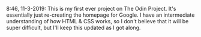 8:46, 11-3-2019: This is my first ever project on The Odin Project. It's essentially just re-creating the homepage for Google. I have an intermediate understanding of how HTML & CSS works, so I don't believe that it will be super difficult, but I'll keep this updated as I got along.